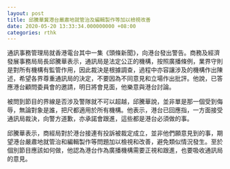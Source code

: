 ```yaml
---
layout: post
title: 邱騰華冀港台嚴肅地就管治及編輯製作等加以檢視改善
date: 2020-05-20 13:33:34.000000000 +08:00
categories: rthk
---
```


通訊事務管理局就香港電台其中一集《頭條新聞》，向港台發出警告。商務及經濟發展事務局局長邱騰華表示，通訊局是法定公正的機構，按照廣播條例，業界守則是對所有機構有監管作用，因此裁決是根據調查，過程中亦容讓涉及的機構作出陳述，希望各界尊重通訊局的決定，不要因為不同意見和立場作出批評。他說，已答應港台顧問委員會的邀請，明日將會見面，他樂意與港台討論。

被問到節目的界線是否涉及警隊就不可以超越，邱騰華說，並非單是那一個受到侮辱，無論對象是誰，把尺都適用於所有機構。他表示，港台已回應指，一方面接受通訊局裁決，向警方道歉，亦承諾會跟進，這些都是港台必須做的事。

邱騰華表示，商經局對於港台接連有投訴被裁定成立，並非他們願意見到的事，期望港台嚴肅地就管治和編輯製作等問題加以檢視和改善，避免類似情況發生。至於個別節目應該如何做，他認為港台作為廣播機構需要正視和跟進，也要吸收通訊局的意見。
